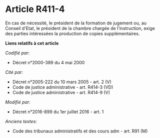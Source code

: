# Article R411-4

En cas de nécessité, le président de la formation de jugement ou, au Conseil d'Etat, le président de la  chambre chargée de
l'instruction, exige des parties intéressées la production de copies supplémentaires.

**Liens relatifs à cet article**

_Codifié par_:

  - Décret n°2000-389 du 4 mai 2000

_Cité par_:

  - Décret n°2005-222 du 10 mars 2005 - art. 2 (V)
  - Code de justice administrative - art. R414-3 (VD)
  - Code de justice administrative - art. R414-9 (V)

_Modifié par_:

  - Décret n°2016-899 du 1er juillet 2016 - art. 1

_Anciens textes_:

  - Code des tribunaux administratifs et des cours adm - art. R91 (M)
